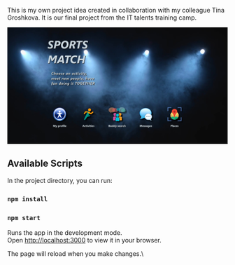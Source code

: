 This is my own project idea created in collaboration with my colleague Tina Groshkova.
It is our final project from the IT talents training camp.

![homePagePhoto](./src/images/homeScreen.jpg)

## Available Scripts

In the project directory, you can run:

### `npm install`
### `npm start`

Runs the app in the development mode.\
Open [http://localhost:3000](http://localhost:3000) to view it in your browser.

The page will reload when you make changes.\
